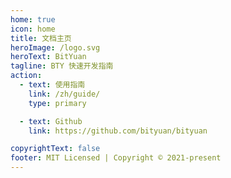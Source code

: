```yaml
---
home: true
icon: home
title: 文档主页
heroImage: /logo.svg
heroText: BitYuan
tagline: BTY 快速开发指南
action:
  - text: 使用指南
    link: /zh/guide/
    type: primary

  - text: Github
    link: https://github.com/bityuan/bityuan

copyrightText: false
footer: MIT Licensed | Copyright © 2021-present
---
```

